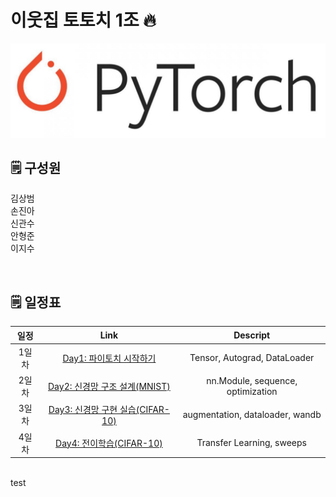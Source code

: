 # 이웃집 토토치 1조 🔥

![pytorch](day_1/img/torch.jpg)

## 🗒️ 구성원

김상범  
손진아  
신관수  
안형준  
이지수  

<br>

## 🗒️ 일정표
| 일정         | Link            | Descript                     |
| :---------:   |  :-------------------:        |  :---------: |
| 1일차        | [Day1: 파이토치 시작하기](https://github.com/AIFFEL-GN-2nd/TotochTeam1/blob/main/day_1/day1_%EC%8B%A4%EC%8A%B5.ipynb) | Tensor, Autograd, DataLoader  |
| 2일차        | [Day2: 신경망 구조 설계(MNIST)]() |  nn.Module, sequence, optimization |
| 3일차        | [Day3: 신경망 구현 실습(CIFAR-10)]() |  augmentation, dataloader, wandb |
| 4일차        | [Day4: 전이학습(CIFAR-10)]() | Transfer Learning, sweeps  |

<br>
test
